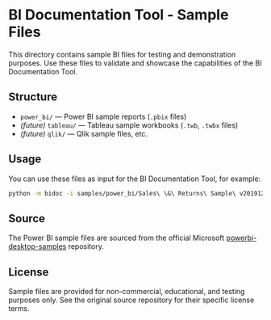 # BI Documentation Tool - Sample Files

This directory contains sample BI files for testing and demonstration purposes. Use these files to validate and showcase the capabilities of the BI Documentation Tool.

## Structure

- `power_bi/` — Power BI sample reports (`.pbix` files)
- *(future)* `tableau/` — Tableau sample workbooks (`.twb`, `.twbx` files)
- *(future)* `qlik/` — Qlik sample files, etc.

## Usage

You can use these files as input for the BI Documentation Tool, for example:

```bash
python -m bidoc -i samples/power_bi/Sales\ \&\ Returns\ Sample\ v201912.pbix -o docs/ --verbose
```

## Source

The Power BI sample files are sourced from the official Microsoft [powerbi-desktop-samples](https://github.com/microsoft/powerbi-desktop-samples) repository.

## License

Sample files are provided for non-commercial, educational, and testing purposes only. See the original source repository for their specific license terms.
